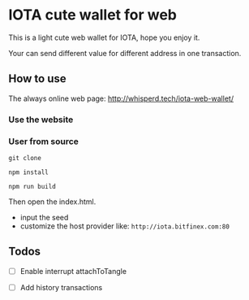 # IOTA cute wallet for web 
This is a light cute web wallet for IOTA, hope you enjoy it.

Your can send different value for different address in one transaction.

## How to use
The always online web page: http://whisperd.tech/iota-web-wallet/

### Use the website


### User from source
```
git clone 
```
```
npm install
```

```
npm run build
```
Then open the index.html.
* input the seed
* customize the host provider like: `http://iota.bitfinex.com:80` 


## Todos
- [ ] Enable interrupt attachToTangle
- [ ] Add history transactions



